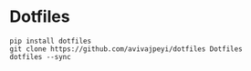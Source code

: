 # Dotfiles

```
pip install dotfiles
git clone https://github.com/avivajpeyi/dotfiles Dotfiles
dotfiles --sync
```
